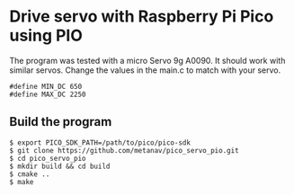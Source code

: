 # Drive servo with Raspberry Pi Pico using PIO 

The program was tested with a micro Servo 9g A0090. It should work with similar servos. Change the values in the main.c to match with your servo.

```
#define MIN_DC 650
#define MAX_DC 2250
```

## Build the program

```
$ export PICO_SDK_PATH=/path/to/pico/pico-sdk
$ git clone https://github.com/metanav/pico_servo_pio.git
$ cd pico_servo_pio
$ mkdir build && cd build
$ cmake ..
$ make
```
